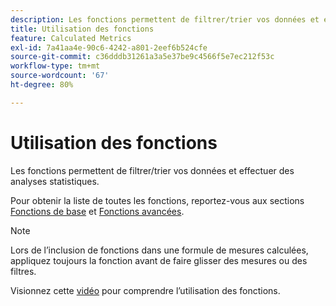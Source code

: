 ```yaml
---
description: Les fonctions permettent de filtrer/trier vos données et effectuer des analyses statistiques.
title: Utilisation des fonctions
feature: Calculated Metrics
exl-id: 7a41aa4e-90c6-4242-a801-2eef6b524cfe
source-git-commit: c36dddb31261a3a5e37be9c4566f5e7ec212f53c
workflow-type: tm+mt
source-wordcount: '67'
ht-degree: 80%

---
```


# Utilisation des fonctions

Les fonctions permettent de filtrer/trier vos données et effectuer des analyses statistiques.

Pour obtenir la liste de toutes les fonctions, reportez-vous aux sections [Fonctions de base](/help/components/calc-metrics/cm-functions.md) et [Fonctions avancées](/help/components/calc-metrics/cm-adv-functions.md).

>[!NOTE]
>
>Lors de lʼinclusion de fonctions dans une formule de mesures calculées, appliquez toujours la fonction avant de faire glisser des mesures ou des filtres.

Visionnez cette [vidéo](https://youtu.be/SSyWvomnewI) pour comprendre l’utilisation des fonctions.
